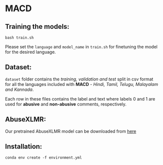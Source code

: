 # MACD

## Training the models:

```
bash train.sh
```
Please set the ```language``` and ```model_name``` in ```train.sh``` for finetuning the model for the desired language.

## Dataset:

```dataset``` folder contains the <em>training, validation and test</em> split in csv format for all the languages 
included with <strong>MACD</strong> - <em>Hindi, Tamil, Telugu, Malayalam and Kannada</em>.

Each row in these files contains the label and text where labels 0 and 1 are used for <strong>abusive</strong> and <strong>non-abusive</strong> comments, respectively.

## AbuseXLMR:

Our pretrained AbuseXLMR model can be downloaded from [here](https://drive.google.com/file/d/1-ojPP71SMtC9xHdwjRH0B1yoZkvbYPyw/view?usp=share_link)

## Installation:

```
conda env create -f environment.yml
```

